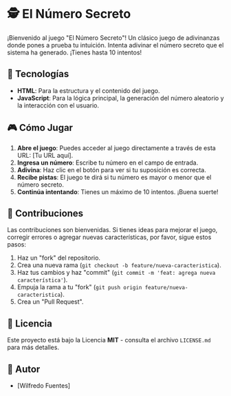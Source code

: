 



# 🕵️ El Número Secreto

¡Bienvenido al juego "El Número Secreto"\! Un clásico juego de adivinanzas donde pones a prueba tu intuición. Intenta adivinar el número secreto que el sistema ha generado. ¡Tienes hasta 10 intentos\!

## 🚀 Tecnologías

  * **HTML**: Para la estructura y el contenido del juego.
  * **JavaScript**: Para la lógica principal, la generación del número aleatorio y la interacción con el usuario.

## 🎮 Cómo Jugar

1.  **Abre el juego**: Puedes acceder al juego directamente a través de esta URL: [Tu URL aquí].
2.  **Ingresa un número**: Escribe tu número en el campo de entrada.
3.  **Adivina**: Haz clic en el botón para ver si tu suposición es correcta.
4.  **Recibe pistas**: El juego te dirá si tu número es mayor o menor que el número secreto.
5.  **Continúa intentando**: Tienes un máximo de 10 intentos. ¡Buena suerte\!

## 🤝 Contribuciones

Las contribuciones son bienvenidas. Si tienes ideas para mejorar el juego, corregir errores o agregar nuevas características, por favor, sigue estos pasos:

1.  Haz un "fork" del repositorio.
2.  Crea una nueva rama (`git checkout -b feature/nueva-caracteristica`).
3.  Haz tus cambios y haz "commit" (`git commit -m 'feat: agrega nueva característica'`).
4.  Empuja la rama a tu "fork" (`git push origin feature/nueva-caracteristica`).
5.  Crea un "Pull Request".

## 📝 Licencia

Este proyecto está bajo la Licencia **MIT** - consulta el archivo `LICENSE.md` para más detalles.

## 👥 Autor

  * [Wilfredo Fuentes]
